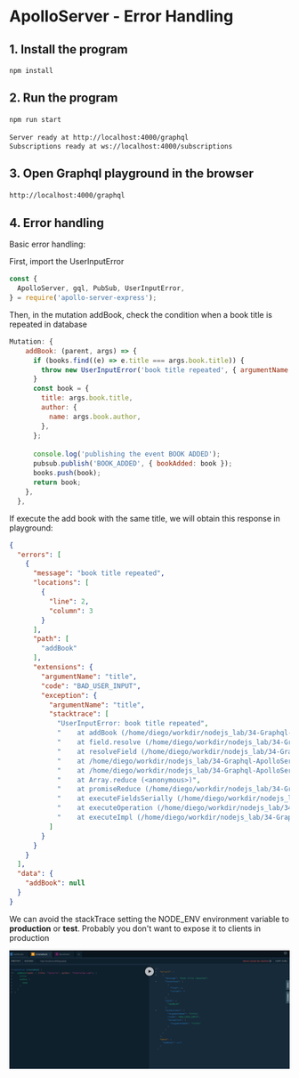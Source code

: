 # ApolloServer - Error Handling

## 1. Install the program

```shell
npm install
```

## 2. Run the program

```shell
npm run start

Server ready at http://localhost:4000/graphql
Subscriptions ready at ws://localhost:4000/subscriptions
```

## 3. Open Graphql playground in the browser

```html
http://localhost:4000/graphql
```

## 4. Error handling

Basic error handling:

First, import the UserInputError

```javascript
const {
  ApolloServer, gql, PubSub, UserInputError,
} = require('apollo-server-express');
```

Then, in the mutation addBook, check the condition when a book title is repeated in database

```javascript
Mutation: {
    addBook: (parent, args) => {
      if (books.find((e) => e.title === args.book.title)) {
        throw new UserInputError('book title repeated', { argumentName: 'title' });
      }
      const book = {
        title: args.book.title,
        author: {
          name: args.book.author,
        },
      };

      console.log('publishing the event BOOK ADDED');
      pubsub.publish('BOOK_ADDED', { bookAdded: book });
      books.push(book);
      return book;
    },
  },
```

If execute the add book with the same title, we will obtain this response in playground:

```json
{
  "errors": [
    {
      "message": "book title repeated",
      "locations": [
        {
          "line": 2,
          "column": 3
        }
      ],
      "path": [
        "addBook"
      ],
      "extensions": {
        "argumentName": "title",
        "code": "BAD_USER_INPUT",
        "exception": {
          "argumentName": "title",
          "stacktrace": [
            "UserInputError: book title repeated",
            "    at addBook (/home/diego/workdir/nodejs_lab/34-Graphql-ApolloServer-ErrorHandling/index.js:96:15)",
            "    at field.resolve (/home/diego/workdir/nodejs_lab/34-Graphql-ApolloServer-ErrorHandling/node_modules/apollo-server-core/dist/utils/schemaInstrumentation.js:52:26)",
            "    at resolveField (/home/diego/workdir/nodejs_lab/34-Graphql-ApolloServer-ErrorHandling/node_modules/graphql/execution/execute.js:464:18)",
            "    at /home/diego/workdir/nodejs_lab/34-Graphql-ApolloServer-ErrorHandling/node_modules/graphql/execution/execute.js:261:18",
            "    at /home/diego/workdir/nodejs_lab/34-Graphql-ApolloServer-ErrorHandling/node_modules/graphql/jsutils/promiseReduce.js:23:10",
            "    at Array.reduce (<anonymous>)",
            "    at promiseReduce (/home/diego/workdir/nodejs_lab/34-Graphql-ApolloServer-ErrorHandling/node_modules/graphql/jsutils/promiseReduce.js:20:17)",
            "    at executeFieldsSerially (/home/diego/workdir/nodejs_lab/34-Graphql-ApolloServer-ErrorHandling/node_modules/graphql/execution/execute.js:258:37)",
            "    at executeOperation (/home/diego/workdir/nodejs_lab/34-Graphql-ApolloServer-ErrorHandling/node_modules/graphql/execution/execute.js:236:55)",
            "    at executeImpl (/home/diego/workdir/nodejs_lab/34-Graphql-ApolloServer-ErrorHandling/node_modules/graphql/execution/execute.js:116:14)"
          ]
        }
      }
    }
  ],
  "data": {
    "addBook": null
  }
}
```

We can avoid the stackTrace setting the NODE_ENV environment variable to __production__ or __test__. Probably you don't want to expose it to clients in production

![Error](./images/errorWithoutStackTrace.png)

